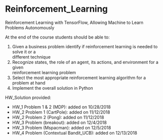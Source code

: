 # Reinforcement_Learning

Reinforcement Learning with TensorFlow, Allowing Machine to Learn Problems Autonomously  

At	the	end	of	the	course	students	should	be	able	to:
1. Given	a	business	problem	identify	if	reinforcement	learning	is	needed	to	solve	it	or	a	
different	technique  
2. Recognize	states,	the	role	of	an	agent,	its	actions,	and	environment	for	a	given	
reinforcement	learning problem  
3. Select	the	most	appropriate	reinforcement	learning	algorithm	for	a	problem	at	hand  
4. Implement	the	overall	solution	in	Python

HW_Solution provided:  
- HW_1 Problem 1 & 2 (MDP): added on 10/28/2018  
- HW_2 Problem 1 (CartPole): added on 11/12/2018  
- HW_2 Problem 2 (Pong): added on 11/12/2018  
- HW_3 Problem (breakout): added on 12/4/2018  
- HW_3 Problem (Mspacman): added on 12/5/2018  
- HW_4 Problem (Contextual Bandit_UCB): added on 12/13/2018

